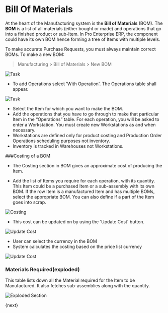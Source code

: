 # Bill Of Materials

At the heart of the Manufacturing system is the **Bill of Materials** (BOM).
The **BOM** is a list of all materials (either bought or made) and operations
that go into a finished product or sub-Item. In Pro Enterprise ERP, the component could
have its own BOM hence forming a tree of Items with multiple levels.

To make accurate Purchase Requests, you must always maintain correct BOMs.
To make a new BOM:

> Manufacturing > Bill of Materials > New BOM

<img class="screenshot" alt="Task" src="/docs/assets/img/manufacturing/bom.png">

* To add Operations select 'With Operation'. The Operations table shall appear.

<img class="screenshot" alt="Task" src="/docs/assets/img/manufacturing/bom-operations.png">

  * Select the Item for which you want to make the BOM.
  * Add the operations that you have to go through to make that particular Item in the “Operations” table. For each operation, you will be asked to enter a Workstation. You must create new Workstations as and when necessary.
  * Workstations are defined only for product costing and Production Order Operations scheduling purposes not inventory. 
  * Inventory is tracked in Warehouses not Workstations.

###Costing of a BOM

* The Costing section in BOM gives an approximate cost of producing the Item.

* Add the list of Items you require for each operation, with its quantity. This Item could be a purchased Item or a sub-assembly with its own BOM. If the row Item is a manufactured Item and has multiple BOMs, select the appropriate BOM. You can also define if a part of the Item goes into scrap.

<img class="screenshot" alt="Costing" src="/docs/assets/img/manufacturing/bom-costing.png">

* This cost can be updated on by using the 'Update Cost' button.

<img class="screenshot" alt="Update Cost" src="/docs/assets/img/manufacturing/bom-update-cost.png">

* User can select the currency in the BOM 
* System calculates the costing based on the price list currency

<img class="screenshot" alt="Update Cost" src="/docs/assets/img/manufacturing/price-list-based-currency-bom.png">

### Materials Required(exploded) 

This table lists down all the Material required for the Item to be Manufactured.
It also fetches sub-assemblies along with the quantity.

<img class="screenshot" alt="Exploded Section" src="/docs/assets/img/manufacturing/bom-exploded.png">

{next}
